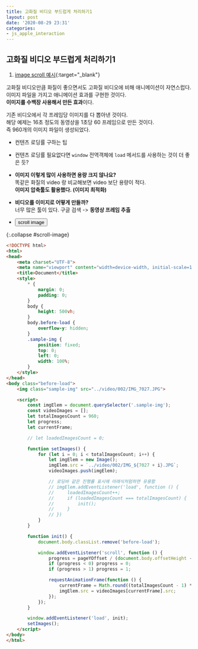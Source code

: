 ```yaml
---
title: 고화질 비디오 부드럽게 처리하기1
layout: post
date: '2020-08-29 23:31'
categories:
- js_apple_interaction
---
```


## 고화질 비디오 부드럽게 처리하기1

1. [image scroll 예시](/static/img/interaction/ex02/apple-clone-v6/videotest/02-image.html){:target="_blank"}

고화질 비디오만큼 화질이 좋으면서도 고화질 비디오에 비해 애니메이션이 자연스럽다.  
이미지 파일을 가지고 애니메이션 효과를 구현한 것이다.  
**이미지를 수백장 사용해서 만든 효과**이다.  

기존 비디오에서 각 프레임당 이미지를 다 뽑아낸 것이다.  
해당 예제는 16초 정도의 동영상을 1초당 60 프레임으로 만든 것이다.  
즉 960개의 이미지 파일이 생성되었다.

* 컨텐츠 로딩률 구하는 팁
* 컨텐츠 로딩률 필요없다면 `window` 전역객체에 `load` 메서드를 사용하는 것이 더 좋은 듯?

* **이미지 이렇게 많이 사용하면 용량 크지 않나요?**  
  똑같은 화질의 video 랑 비교해보면 video 보단 용량이 적다.  
  **이미지 압축툴도 활용했다. (이미지 최적화)**  
  
* **비디오를 이미지로 어떻게 만들까?**  
  너무 많은 툴이 있다.
  구글 검색 -> **동영상 프레임 추출**
  
* <button data-toggle="collapse" data-target="#scroll-image">scroll image</button>

{:.collapse #scroll-image}
```html
<!DOCTYPE html>
<html>
<head>
	<meta charset="UTF-8">
	<meta name="viewport" content="width=device-width, initial-scale=1.0">
	<title>Document</title>
	<style>
		* {
			margin: 0;
			padding: 0;
		}
		body {
			height: 500vh;
		}
		body.before-load {
			overflow-y: hidden;
		}
		.sample-img {
			position: fixed;
			top: 0;
			left: 0;
			width: 100%;
		}
	</style>
</head>
<body class="before-load">
	<img class="sample-img" src="../video/002/IMG_7027.JPG">

	<script>
		const imgElem = document.querySelector('.sample-img');
		const videoImages = [];
		let totalImagesCount = 960;
		let progress;
		let currentFrame;

        // let loadedImagesCount = 0;

		function setImages() {
			for (let i = 0; i < totalImagesCount; i++) {
				let imgElem = new Image();
				imgElem.src = `../video/002/IMG_${7027 + i}.JPG`;
				videoImages.push(imgElem);

                // 로딩바 같은 진행률 표시에 아래식처럼하면 유용함
                // imgElem.addEventListener('load', function () {
                //     loadedImagesCount++;
                //     if (loadedImagesCount === totalImagesCount) {
                //         init();
                //     }
                // })
			}
		}

		function init() {
			document.body.classList.remove('before-load');

			window.addEventListener('scroll', function () {
				progress = pageYOffset / (document.body.offsetHeight - window.innerHeight);
				if (progress < 0) progress = 0;
				if (progress > 1) progress = 1;

				requestAnimationFrame(function () {
					currentFrame = Math.round((totalImagesCount - 1) * progress);
					imgElem.src = videoImages[currentFrame].src;
				});
			});
		}

		window.addEventListener('load', init);
		setImages();
	</script>
</body>
</html>
```